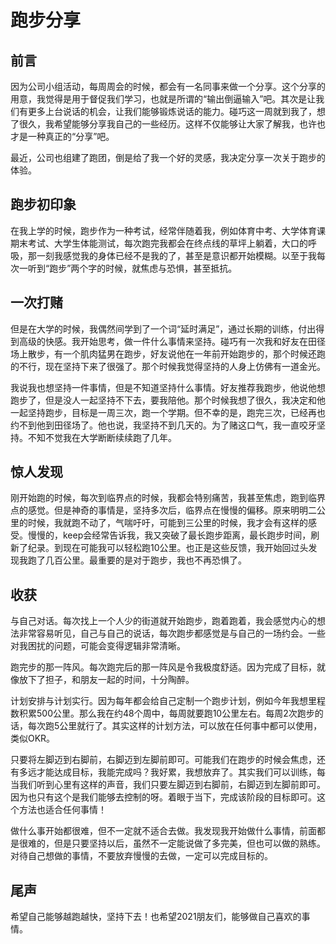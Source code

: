 # 跑步分享

## 前言

​	因为公司小组活动，每周周会的时候，都会有一名同事来做一个分享。这个分享的用意，我觉得是用于督促我们学习，也就是所谓的“输出倒逼输入”吧。其次是让我们有更多上台说话的机会，让我们能够锻炼说话的能力。碰巧这一周就到我了，想了很久，我希望能够分享我自己的一些经历。这样不仅能够让大家了解我，也许也才是一种真正的“分享”吧。

​	最近，公司也组建了跑团，倒是给了我一个好的灵感，我决定分享一次关于跑步的体验。

## 跑步初印象

​	在我上学的时候，跑步作为一种考试，经常伴随着我，例如体育中考、大学体育课期末考试、大学生体能测试，每次跑完我都会在终点线的草坪上躺着，大口的呼吸，那一刻我感觉我的身体已经不是我的了，甚至是意识都开始模糊。以至于我每次一听到“跑步”两个字的时候，就焦虑与恐惧，甚至抵抗。

## 一次打赌

​	但是在大学的时候，我偶然间学到了一个词“延时满足”，通过长期的训练，付出得到高级的快感。我开始思考，做一件什么事情来坚持。碰巧有一次我和好友在田径场上散步，有一个肌肉猛男在跑步，好友说他在一年前开始跑步的，那个时候还跑的不行，现在坚持下来了很强了。那个时候我觉得坚持的人身上仿佛有一道金光。

​	我说我也想坚持一件事情，但是不知道坚持什么事情。好友推荐我跑步，他说他想跑步了，但是没人一起坚持不下去，要我陪他。那个时候我想了很久，我决定和他一起坚持跑步，目标是一周三次，跑一个学期。但不幸的是，跑完三次，已经再也约不到他到田径场了。他也说，我坚持不到几天的。为了赌这口气，我一直咬牙坚持。不知不觉我在大学断断续续跑了几年。

## 惊人发现

​	刚开始跑的时候，每次到临界点的时候，我都会特别痛苦，我甚至焦虑，跑到临界点的感觉。但是神奇的事情是，坚持多次后，临界点在慢慢的偏移。原来明明二公里的时候，我就跑不动了，气喘吁吁，可能到三公里的时候，我才会有这样的感受。慢慢的，keep会经常告诉我，我又突破了最长跑步距离，最长跑步时间，刷新了纪录。到现在可能我可以轻松跑10公里。也正是这些反馈，我开始回过头发现我跑了几百公里。最重要的是对于跑步，我也不再恐惧了。

## 收获

​	与自己对话。每次找上一个人少的街道就开始跑步，跑着跑着，我会感觉内心的想法非常容易听见，自己与自己的说话，每次跑步都感觉是与自己的一场约会。一些对我困扰的问题，可能会变得逻辑非常清晰。

​	跑完步的那一阵风。每次跑完后的那一阵风是令我极度舒适。因为完成了目标，就像放下了担子，和朋友一起的时间，十分陶醉。

​	计划安排与计划实行。因为每年都会给自己定制一个跑步计划，例如今年我想里程数积累500公里。那么我在约48个周中，每周就要跑10公里左右。每周2次跑步的话，每次跑5公里就行了。其实这样的计划方法，可以放在任何事中都可以使用，类似OKR。

​	只要将左脚迈到右脚前，右脚迈到左脚前即可。可能我们在跑步的时候会焦虑，还有多远才能达成目标，我能完成吗？我好累，我想放弃了。其实我们可以训练，每当我们听到心里有这样的声音，我们只要左脚迈到右脚前，右脚迈到左脚前即可。因为也只有这个是我们能够去控制的呀。着眼于当下，完成该阶段的目标即可。这个方法也适合任何事情！

​	做什么事开始都很难，但不一定就不适合去做。我发现我开始做什么事情，前面都是很难的，但是只要坚持以后，虽然不一定能说做了多完美，但也可以做的熟练。对待自己想做的事情，不要放弃慢慢的去做，一定可以完成目标的。

## 尾声

​	希望自己能够越跑越快，坚持下去！也希望2021朋友们，能够做自己喜欢的事情。	

​	

​	

